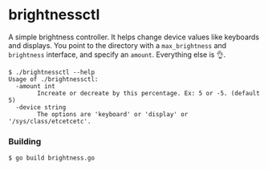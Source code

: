 brightnessctl
=============

A simple brightness controller. It helps change device values like keyboards and displays. You point to the directory
with a `max_brightness` and `brightness` interface, and specify an `amount`. Everything else is :ok_hand:.

```
$ ./brightnessctl --help
Usage of ./brightnessctl:
  -amount int
        Increate or decreate by this percentage. Ex: 5 or -5. (default 5)
  -device string
        The options are 'keyboard' or 'display' or '/sys/class/etcetcetc'.
```

### Building

```
$ go build brightness.go
```
